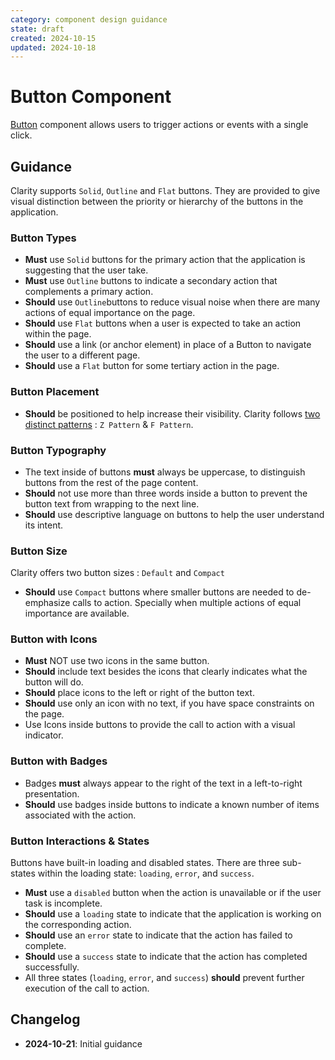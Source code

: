 ```yaml
---
category: component design guidance
state: draft
created: 2024-10-15
updated: 2024-10-18
---
```


# Button Component

[Button](https://clarity.design/documentation/button) component allows users to trigger actions or events with a single click.

## Guidance

Clarity supports `Solid`, `Outline` and `Flat` buttons. They are provided to give visual distinction between the priority or hierarchy of the buttons in the application.

### Button Types

- **Must** use `Solid` buttons for the primary action that the application is suggesting that the user take.
- **Must** use `Outline` buttons to indicate a secondary action that complements a primary action.
- **Should** use `Outline`buttons to reduce visual noise when there are many actions of equal importance on the page.
- **Should** use `Flat` buttons when a user is expected to take an action within the page.
- **Should** use a link (or anchor element) in place of a Button to navigate the user to a different page.
- **Should** use a `Flat` button for some tertiary action in the page.
 
### Button Placement

- **Should** be positioned to help increase their visibility. Clarity follows [two distinct patterns](https://clarity.design/documentation/button#placement) : `Z Pattern` & `F Pattern`.

### Button Typography

- The text inside of buttons **must** always be uppercase, to distinguish buttons from the rest of the page content.
- **Should** not use more than three words inside a button to prevent the button text from wrapping to the next line.
- **Should** use descriptive language on buttons to help the user understand its intent.

### Button Size

Clarity offers two button sizes : `Default` and `Compact` 

- **Should** use `Compact` buttons where smaller buttons are needed to de-emphasize calls to action. Specially when multiple actions of equal importance are available.

### Button with Icons

- **Must** NOT use two icons in the same button.
- **Should** include text besides the icons that clearly indicates what the button will do.
- **Should** place icons to the left or right of the button text.
- **Should** use only an icon with no text, if you have space constraints on the page.
- Use Icons inside buttons to provide the call to action with a visual indicator.

### Button with Badges

- Badges **must** always appear to the right of the text in a left-to-right presentation.
- **Should** use badges inside buttons to indicate a known number of items associated with the action.

### Button Interactions & States

Buttons have built-in loading and disabled states. There are three sub-states within the loading state: `loading`, `error`, and `success`.

- **Must** use a `disabled` button when the action is unavailable or if the user task is incomplete.
- **Should** use a `loading` state to indicate that the application is working on the corresponding action.
- **Should** use an `error` state to indicate that the action has failed to complete.
- **Should** use a `success` state to indicate that the action has completed successfully.
- All three states (`loading`, `error`, and `success`) **should** prevent further execution of the call to action.

## Changelog

- **2024-10-21**: Initial guidance